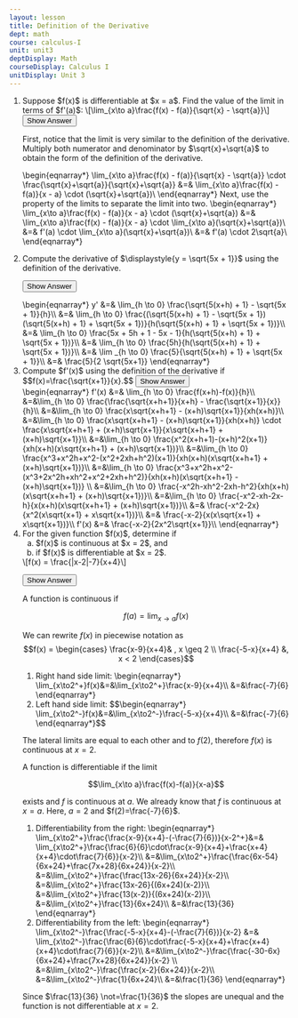 ```yaml
---
layout: lesson
title: Definition of the Derivative
dept: math
course: calculus-I
unit: unit3
deptDisplay: Math
courseDisplay: Calculus I
unitDisplay: Unit 3
---
```


<ol>
<li> <div class="exercise"> Suppose $f(x)$ is differentiable at $x = a$. Find the value of the limit in terms of $f'(a)$:
\[\lim_{x\to a}\frac{f(x) - f(a)}{\sqrt{x} - \sqrt{a}}\]

<div class="answerBox">
<button onclick="myFunction('answer1')" class="answerButton">Show Answer</button>
<div  id="answer1" class="answer" >

First, notice that the limit is very similar to the definition of the derivative. Multiply both numerator and denominator by $\sqrt{x}+\sqrt{a}$ to obtain the form of the definition of the derivative.

\begin{eqnarray*}
\lim_{x\to a}\frac{f(x) - f(a)}{\sqrt{x} - \sqrt{a}} \cdot \frac{\sqrt{x}+\sqrt{a}}{\sqrt{x}+\sqrt{a}} &=& \lim_{x\to a}\frac{f(x) - f(a)}{x - a} \cdot (\sqrt{x}+\sqrt{a})\\
\end{eqnarray*}
Next, use the property of the limits to separate the limit into two.
\begin{eqnarray*}
\lim_{x\to a}\frac{f(x) - f(a)}{x - a} \cdot (\sqrt{x}+\sqrt{a}) &=& \lim_{x\to a}\frac{f(x) - f(a)}{x - a} \cdot \lim_{x\to a}(\sqrt{x}+\sqrt{a})\\
&=& f'(a) \cdot \lim_{x\to a}(\sqrt{x}+\sqrt{a})\\
&=& f'(a) \cdot 2\sqrt{a}\\
\end{eqnarray*}
</div> 
</div>

</div>
</li> 


<li>  Compute the derivative of $\displaystyle{y = \sqrt{5x + 1}}$ using the definition of the derivative. 

<button onclick="myFunction('answer2')" class="answerButton">Show Answer</button>

<div  id="answer2" class="answer">
\begin{eqnarray*}
y' &=& \lim_{h \to 0} \frac{\sqrt{5(x+h) + 1} - \sqrt{5x + 1}}{h}\\
&=& \lim_{h \to 0} \frac{(\sqrt{5(x+h) + 1} - \sqrt{5x + 1})(\sqrt{5(x+h) + 1} + \sqrt{5x + 1})}{h(\sqrt{5(x+h) + 1} + \sqrt{5x + 1})}\\
&=& \lim_{h \to 0} \frac{5x + 5h + 1 - 5x - 1}{h(\sqrt{5(x+h) + 1} + \sqrt{5x + 1})}\\
&=& \lim_{h \to 0} \frac{5h}{h(\sqrt{5(x+h) + 1} + \sqrt{5x + 1})}\\
&=& \lim _{h \to 0} \frac{5}{\sqrt{5(x+h) + 1} + \sqrt{5x + 1}}\\
&=& \frac{5}{2 \sqrt{5x+1}}
\end{eqnarray*}
</div> </li>

<li> Compute $f'(x)$ using the definition of the derivative if 
$$f(x)=\frac{\sqrt{x+1}}{x}.$$
<button onclick="myFunction('answer3')" class="answerButton">Show Answer</button>

<div  id="answer3" class="answer">
\begin{eqnarray*}
f'(x) &=& \lim_{h \to 0} \frac{f(x+h)-f(x)}{h}\\
&=&\lim_{h \to 0} \frac{\frac{\sqrt{x+h+1}}{x+h} - \frac{\sqrt{x+1}}{x}}{h}\\
&=&\lim_{h \to 0} \frac{x\sqrt{x+h+1} - (x+h)\sqrt{x+1}}{xh(x+h)}\\
&=&\lim_{h \to 0}  \frac{x\sqrt{x+h+1} - (x+h)\sqrt{x+1}}{xh(x+h)} \cdot \frac{x\sqrt{x+h+1} + (x+h)\sqrt{x+1}}{x\sqrt{x+h+1} + (x+h)\sqrt{x+1}}\\
&=&\lim_{h \to 0} \frac{x^2(x+h+1)-(x+h)^2(x+1)}{xh(x+h)(x\sqrt{x+h+1} + (x+h)\sqrt{x+1})}\\
&=&\lim_{h \to 0}  \frac{x^3+x^2h+x^2-(x^2+2xh+h^2)(x+1)}{xh(x+h)(x\sqrt{x+h+1} + (x+h)\sqrt{x+1})}\\
&=&\lim_{h \to 0} \frac{x^3+x^2h+x^2-(x^3+2x^2h+xh^2+x^2+2xh+h^2)}{xh(x+h)(x\sqrt{x+h+1} - (x+h)\sqrt{x+1})} \\
&=&\lim_{h \to 0}  \frac{-x^2h-xh^2-2xh-h^2}{xh(x+h)(x\sqrt{x+h+1} + (x+h)\sqrt{x+1})}\\
&=&\lim_{h \to 0}  \frac{-x^2-xh-2x-h}{x(x+h)(x\sqrt{x+h+1} + (x+h)\sqrt{x+1})}\\
&=& \frac{-x^2-2x}{x^2(x\sqrt{x+1} + x\sqrt{x+1})}\\
&=& \frac{-x-2}{x(x\sqrt{x+1} + x\sqrt{x+1})}\\
f'(x) &=& \frac{-x-2}{2x^2\sqrt{x+1}}\\
\end{eqnarray*}
</div> </li>


<li> For the given function $f(x)$, determine if 
<ol type = "a">
<li>  $f(x)$ is continuous at $x = 2$, and </li>
<li> if $f(x)$ is differentiable at $x = 2$. </li>
</ol>
\[f(x) = \frac{|x-2|-7}{x+4}\]

<button onclick="myFunction('answer4')" class="answerButton">Show Answer</button>

<div  id="answer4" class="answer">
A function is continuous if 

$$f(a)=\lim_{x\to a}f(x)$$

We can rewrite $f(x)$ in piecewise notation as
$$f(x) = \begin{cases}
\frac{x-9}{x+4}& , x \geq 2 \\
\frac{-5-x}{x+4} &, x < 2
\end{cases}$$

<ol>
<li> Right hand side limit:
\begin{eqnarray*}
\lim_{x\to2^+}f(x)&=&\lim_{x\to2^+}\frac{x-9}{x+4}\\
&=&\frac{-7}{6}
\end{eqnarray*}
</li>
<li>  Left hand side limit:
$$\begin{eqnarray*}
\lim_{x\to2^-}f(x)&=&\lim_{x\to2^-}\frac{-5-x}{x+4}\\
&=&\frac{-7}{6}
\end{eqnarray*}$$
</li>
</ol>

The lateral limits are equal to each other and to $f(2)$, therefore $f(x)$ is continuous at $x = 2$.

A function is differentiable if the limit

$$\lim_{x\to a}\frac{f(x)-f(a)}{x-a}$$

exists and $f$ is continuous at $a$. We already know that $f$ is continuous at $x = a$. Here, $a=2$ and $f(2)=\frac{-7}{6}$.

<ol>
<li> Differentiability from the right:
\begin{eqnarray*}
\lim_{x\to2^+}\frac{\frac{x-9}{x+4}-(-\frac{7}{6})}{x-2^+}&=& \lim_{x\to2^+}\frac{\frac{6}{6}\cdot\frac{x-9}{x+4}+\frac{x+4}{x+4}\cdot\frac{7}{6}}{x-2}\\
&=&\lim_{x\to2^+}\frac{\frac{6x-54}{6x+24}+\frac{7x+28}{6x+24}}{x-2}\\
&=&\lim_{x\to2^+}\frac{\frac{13x-26}{6x+24}}{x-2}\\
&=&\lim_{x\to2^+}\frac{13x-26}{(6x+24)(x-2)}\\
&=&\lim_{x\to2^+}\frac{13(x-2)}{(6x+24)(x-2)}\\
&=&\lim_{x\to2^+}\frac{13}{6x+24}\\
&=&\frac{13}{36}
\end{eqnarray*}
</li>
<li> Differentiability from the left:
\begin{eqnarray*}
\lim_{x\to2^-}\frac{\frac{-5-x}{x+4}-(-\frac{7}{6})}{x-2}
&=& \lim_{x\to2^-}\frac{\frac{6}{6}\cdot\frac{-5-x}{x+4}+\frac{x+4}{x+4}\cdot\frac{7}{6}}{x-2}\\
&=&\lim_{x\to2^-}\frac{\frac{-30-6x}{6x+24}+\frac{7x+28}{6x+24}}{x-2} \\
&=&\lim_{x\to2^-}\frac{\frac{x-2}{6x+24}}{x-2}\\
&=&\lim_{x\to2^-}\frac{1}{6x+24}\\
&=&\frac{1}{36}
\end{eqnarray*}
</li>
</ol>

Since $\frac{13}{36} \not=\frac{1}{36}$ the slopes are unequal and the function is not differentiable at $x = 2$.

</div></li>

</ol>
